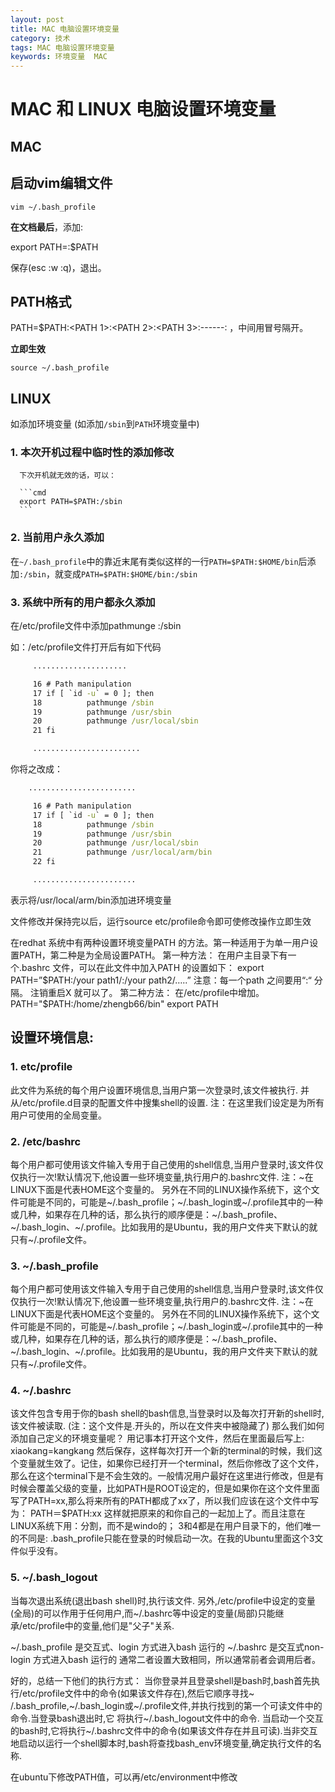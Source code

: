 ```yaml
---
layout: post
title: MAC 电脑设置环境变量
category: 技术
tags: MAC 电脑设置环境变量
keywords: 环境变量  MAC
---
```


#  MAC 和 LINUX 电脑设置环境变量

## MAC

**启动vim编辑文件**
-------------------------------------------------------
`vim ~/.bash_profile`

**在文档最后**，添加:

export PATH=<path1>:$PATH

保存(esc :w :q)，退出。

**PATH格式**
-------------------------------------------------------
PATH=$PATH:<PATH 1>:<PATH 2>:<PATH 3>:------:<PATH N>   ，中间用冒号隔开。

**立即生效**

`source ~/.bash_profile`



## LINUX
如添加环境变量 (如添加`/sbin`到`PATH`环境变量中)

### 1.  本次开机过程中临时性的添加修改

      下次开机就无效的话，可以：

      ```cmd
      export PATH=$PATH:/sbin
      ```

### 2. 当前用户永久添加

在`~/.bash_profile`中的靠近末尾有类似这样的一行`PATH=$PATH:$HOME/bin`后添加`:/sbin`，就变成`PATH=$PATH:$HOME/bin:/sbin`

### 3. 系统中所有的用户都永久添加

在/etc/profile文件中添加pathmunge :/sbin

如：/etc/profile文件打开后有如下代码

```cmd
     .....................

     16 # Path manipulation
     17 if [ `id -u` = 0 ]; then
     18          pathmunge /sbin
     19          pathmunge /usr/sbin
     20          pathmunge /usr/local/sbin
     21 fi

     ........................
```
你将之改成：

```cmd
    ........................

     16 # Path manipulation
     17 if [ `id -u` = 0 ]; then
     18          pathmunge /sbin
     19          pathmunge /usr/sbin
     20          pathmunge /usr/local/sbin
     21          pathmunge /usr/local/arm/bin
     22 fi

     .......................
```

表示将/usr/local/arm/bin添加进环境变量

文件修改并保持完以后，运行source etc/profile命令即可使修改操作立即生效

在redhat 系统中有两种设置环境变量PATH 的方法。第一种适用于为单一用户设置PATH，第二种是为全局设置PATH。
  第一种方法：
  在用户主目录下有一个.bashrc 文件，可以在此文件中加入PATH 的设置如下：
export PATH=”$PATH:/your path1/:/your path2/…..”
  注意：每一个path 之间要用“:“ 分隔。
  注销重启X 就可以了。
  第二种方法：
  在/etc/profile中增加。
PATH="$PATH:/home/zhengb66/bin"
export PATH

## 设置环境信息:

### 1. etc/profile

   此文件为系统的每个用户设置环境信息,当用户第一次登录时,该文件被执行.
  并从/etc/profile.d目录的配置文件中搜集shell的设置.
  注：在这里我们设定是为所有用户可使用的全局变量。

### 2. /etc/bashrc

每个用户都可使用该文件输入专用于自己使用的shell信息,当用户登录时,该文件仅仅执行一次!默认情况下,他设置一些环境变量,执行用户的.bashrc文件.
注：~在LINUX下面是代表HOME这个变量的。
  另外在不同的LINUX操作系统下，这个文件可能是不同的，可能是~/.bash_profile；~/.bash_login或~/.profile其中的一种或几种，如果存在几种的话，那么执行的顺序便是：~/.bash_profile、~/.bash_login、~/.profile。比如我用的是Ubuntu，我的用户文件夹下默认的就只有~/.profile文件。

### 3. ~/.bash_profile

每个用户都可使用该文件输入专用于自己使用的shell信息,当用户登录时,该文件仅仅执行一次!默认情况下,他设置一些环境变量,执行用户的.bashrc文件.
注：~在LINUX下面是代表HOME这个变量的。
  另外在不同的LINUX操作系统下，这个文件可能是不同的，可能是~/.bash_profile；~/.bash_login或~/.profile其中的一种或几种，如果存在几种的话，那么执行的顺序便是：~/.bash_profile、~/.bash_login、~/.profile。比如我用的是Ubuntu，我的用户文件夹下默认的就只有~/.profile文件。

### 4. ~/.bashrc

该文件包含专用于你的bash shell的bash信息,当登录时以及每次打开新的shell时,该文件被读取.
(注：这个文件是.开头的，所以在文件夹中被隐藏了)
  那么我们如何添加自己定义的环境变量呢？
  用记事本打开这个文件，然后在里面最后写上:
  xiaokang=kangkang
  然后保存，这样每次打开一个新的terminal的时候，我们这个变量就生效了。记住，如果你已经打开一个terminal，然后你修改了这个文件，那么在这个terminal下是不会生效的。一般情况用户最好在这里进行修改，但是有时候会覆盖父级的变量，比如PATH是ROOT设定的，但是如果你在这个文件里面写了PATH=xx,那么将来所有的PATH都成了xx了，所以我们应该在这个文件中写为： 
  PATH＝$PATH:xx
  这样就把原来的和你自己的一起加上了。而且注意在LINUX系统下用：分割，而不是windo的；
  3和4都是在用户目录下的，他们唯一的不同是: .bash_profile只能在登录的时候启动一次。在我的Ubuntu里面这个3文件似乎没有。

### 5. ~/.bash_logout

当每次退出系统(退出bash shell)时,执行该文件.
  另外,/etc/profile中设定的变量(全局)的可以作用于任何用户,而~/.bashrc等中设定的变量(局部)只能继承/etc/profile中的变量,他们是\"父子\"关系.

~/.bash_profile 是交互式、login 方式进入bash 运行的
~/.bashrc 是交互式non-login 方式进入bash 运行的
  通常二者设置大致相同，所以通常前者会调用后者。

  好的，总结一下他们的执行方式：
  当你登录并且登录shell是bash时,bash首先执行/etc/profile文件中的命令(如果该文件存在),然后它顺序寻找~  /.bash_profile,~/.bash_login或~/.profile文件,并执行找到的第一个可读文件中的命令.当登录bash退出时,它 将执行~/.bash_logout文件中的命令.
  当启动一个交互的bash时,它将执行~/.bashrc文件中的命令(如果该文件存在并且可读).当非交互地启动以运行一个shell脚本时,bash将查找bash_env环境变量,确定执行文件的名称.

在ubuntu下修改PATH值，可以再/etc/environment中修改